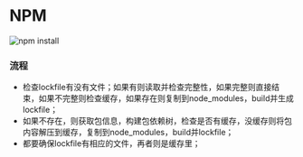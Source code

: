 # NPM

![npm install](https://pic2.zhimg.com/80/v2-4ed001e953fc79f0def09f24a01d6ae1_720w.jpg)

### 流程
- 检查lockfile有没有文件；如果有则读取并检查完整性，如果完整则直接结束，如果不完整则检查缓存，如果存在则复制到node_modules，build并生成lockfile；
- 如果不存在，则获取包信息，构建包依赖树，检查是否有缓存，没缓存则将包内容解压到缓存，复制到node_modules，build并lockfile；
- 都要确保lockfile有相应的文件，再者则是缓存里；